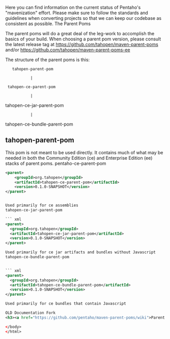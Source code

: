 <html>
<body>


Here you can find information on the current status of Pentaho's "mavenization" effort. Please make sure to follow the standards and guidelines when converting projects so that we can keep our codebase as consistent as possible.
The Parent Poms

The parent poms will do a great deal of the leg-work to accomplish the basics of your build. When choosing a parent pom version, please consult the latest release tag at https://github.com/tahopen/maven-parent-poms and/or https://github.com/tahopen/maven-parent-poms-ee

The structure of the parent poms is this:

       tahopen-parent-pom

               |

     tahopen-ce-parent-pom

               |
   tahopen-ce-jar-parent-pom

               |

  tahopen-ce-bundle-parent-pom


## tahopen-parent-pom

This pom is not meant to be used directly. It contains much of what may be needed in both the Community Edition (ce) and Enterprise Edition (ee) stacks of parent poms.
pentaho-ce-parent-pom

``` xml
<parent>
	<groupId>org.tahopen</groupId>
	<artifactId>tahopen-ce-parent-pom</artifactId>
	<version>0.1.0-SNAPSHOT</version>
</parent>


Used primarily for ce assemblies
tahopen-ce-jar-parent-pom

``` xml
<parent>
  <groupId>org.tahopen</groupId>
  <artifactId>tahopen-ce-jar-parent-pom</artifactId>
  <version>0.1.0-SNAPSHOT</version>
</parent>

Used primarily for ce jar artifacts and bundles without Javascript
tahopen-ce-bundle-parent-pom


``` xml
<parent>
  <groupId>org.tahopen</groupId>
  <artifactId>tahopen-ce-bundle-parent-pom</artifactId>
  <version>0.1.0-SNAPSHOT</version>
</parent>

Used primarily for ce bundles that contain Javascript

OLD Documentation Fork
<h3><a href="https://github.com/pentaho/maven-parent-poms/wiki">Parent Pom Plugin Wiki</a> documentation</h3>

</body>
</html>
